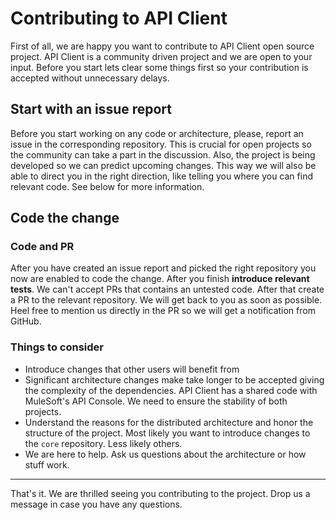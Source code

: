 # Contributing to API Client

First of all, we are happy you want to contribute to API Client open source project. API Client is a community driven project and we are open to your input. Before you start lets clear some things first so your contribution is accepted without unnecessary delays.

## Start with an issue report

Before you start working on any code or architecture, please, report an issue in the corresponding repository. This is crucial for open projects so the community can take a part in the discussion. Also, the project is being developed so we can predict upcoming changes. This way we will also be able to direct you in the right direction, like telling you where you can find relevant code. See below for more information.

## Code the change

### Code and PR

After you have created an issue report and picked the right repository you now are enabled to code the change. After you finish **introduce relevant tests**. We can't accept PRs that contains an untested code. After that create a PR to the relevant repository. We will get back to you as soon as possible. Heel free to mention us directly in the PR so we will get a notification from GitHub.

### Things to consider

- Introduce changes that other users will benefit from
- Significant architecture changes make take longer to be accepted giving the complexity of the dependencies. API Client has a shared code with MuleSoft's API Console. We need to ensure the stability of both projects.
- Understand the reasons for the distributed architecture and honor the structure of the project. Most likely you want to introduce changes to the `core` repository. Less likely others.
- We are here to help. Ask us questions about the architecture or how stuff work.

---

That's it. We are thrilled seeing you contributing to the project. Drop us a message in case you have any questions.
